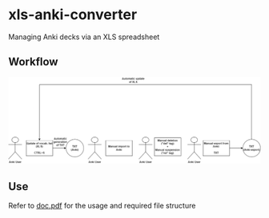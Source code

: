 # xls-anki-converter
Managing Anki decks via an XLS spreadsheet

## Workflow
![Header](https://github.com/jlnkls/xls-anki-converter/blob/master/doc/xls-anki-converter-diagram.png?)

## Use
Refer to [doc.pdf](https://github.com/jlnkls/xls-anki-converter/blob/master/doc/doc.pdf) for the usage and required file structure